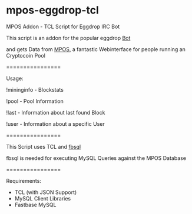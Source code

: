 mpos-eggdrop-tcl
================

MPOS Addon - TCL Script for Eggdrop IRC Bot

This script is an addon for the popular eggdrop <a href="http://www.eggheads.org">Bot</a>

and gets Data from <a href="https://github.com/TheSerapher/php-mpos">MPOS</a>, a fantastic Webinterface for people running an Cryptocoin Pool



================

Usage: 

!mininginfo  - Blockstats

!pool        - Pool Information

!last        - Information about last found Block

!user <user> - Information about a specific User
       
================

This Script uses TCL and <a href="http://www.fastbase.co.nz/fbsql/index.html">fbsql</a>

fbsql is needed for executing MySQL Queries against the MPOS Database

================

Requirements:

 - TCL (with JSON Support)
 - MySQL Client Libraries
 - Fastbase MySQL
